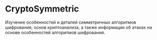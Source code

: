 # CryptoSymmetric
Изучение особенностей и деталей симметричных алгоритмов шифрования, основ криптоанализа, а также информации об атаках на основе особенностей алгоритмов шифрования.
